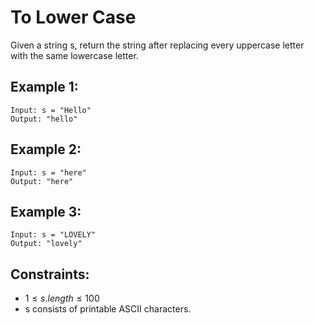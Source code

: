 # To Lower Case

Given a string s, return the string after replacing every uppercase letter  
with the same lowercase letter.

 

## Example 1:

    Input: s = "Hello"
    Output: "hello"

## Example 2:

    Input: s = "here"
    Output: "here"

## Example 3:

    Input: s = "LOVELY"
    Output: "lovely"

 

## Constraints:

* $1 \le s.length \le 100$
* s consists of printable ASCII characters.

